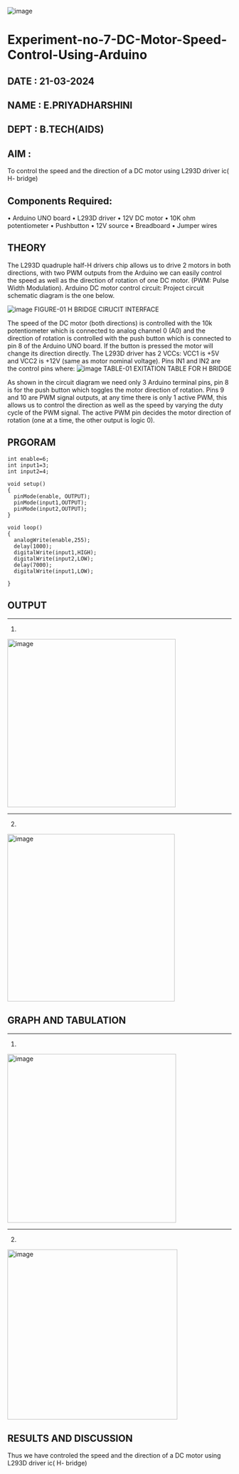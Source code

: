 ![image](https://github.com/vasanthkumarch/Experiment-no-7-DC-Motor-Speed-Control-Using-Arduino/assets/36288975/739cc470-48c8-4873-a730-6319b4afc602)
# Experiment-no-7-DC-Motor-Speed-Control-Using-Arduino
## DATE : 21-03-2024
## NAME : E.PRIYADHARSHINI
## DEPT : B.TECH(AIDS)

## AIM :
To control the speed and the direction of a DC motor using L293D driver ic( H- bridge)

## Components Required:
•	Arduino UNO board
•	L293D driver
•	12V DC motor
•	10K ohm potentiometer
•	Pushbutton
•	12V source
•	Breadboard
•	Jumper wires
## THEORY 
The L293D quadruple half-H drivers chip allows us to drive 2 motors in both directions, with two PWM outputs from the Arduino we can easily control the speed as well as the direction of rotation of one DC motor. (PWM: Pulse Width Modulation).
Arduino DC motor control circuit:
Project circuit schematic diagram is the one below.

![image](https://user-images.githubusercontent.com/36288975/167763051-b230c183-afc5-46f2-ba95-0f95e10dd6c9.png)
FIGURE-01 H BRIDGE CIRUCIT INTERFACE 
 
The speed of the DC motor (both directions) is controlled with the 10k potentiometer which is connected to analog channel 0 (A0) and the direction of rotation is controlled with the push button which is connected to pin 8 of the Arduino UNO board. If the button is pressed the motor will change its direction directly.
The L293D driver has 2 VCCs: VCC1 is +5V and VCC2 is +12V (same as motor nominal voltage). Pins IN1 and IN2 are the control pins where:
![image](https://user-images.githubusercontent.com/36288975/167763120-1421c2c5-8381-49eb-b376-03f6e1113b7a.png)
TABLE-01 EXITATION TABLE FOR H BRIDGE 

As shown in the circuit diagram we need only 3 Arduino terminal pins, pin 8 is for the push button which toggles the motor direction of rotation. Pins 9 and 10 are PWM signal outputs, at any time there is only 1 active PWM, this allows us to control the direction as well as the speed by varying the duty cycle of the PWM signal. The active PWM pin decides the motor direction of rotation (one at a time, the other output is logic 0).

## PRGORAM 
```
int enable=6;
int input1=3;
int input2=4;

void setup()
{
  pinMode(enable, OUTPUT);
  pinMode(input1,OUTPUT);
  pinMode(input2,OUTPUT);
}

void loop()
{
  analogWrite(enable,255);
  delay(1000);
  digitalWrite(input1,HIGH);
  digitalWrite(input2,LOW);
  delay(7000);
  digitalWrite(input1,LOW);
  
}
```
## OUTPUT







*****

1)



<img width="378" alt="image" src="https://github.com/EPriyadharshini/Experiment-no-7-DC-Motor-Speed-Control-Using-Arduino/assets/144870831/ebaa959c-4312-4bce-8e79-316b6cdea275">









*****

2)














<img width="376" alt="image" src="https://github.com/EPriyadharshini/Experiment-no-7-DC-Motor-Speed-Control-Using-Arduino/assets/144870831/9bf3c561-dd76-4a76-ad01-ee0f17654741">












## GRAPH AND TABULATION 






*****

1)


<img width="379" alt="image" src="https://github.com/EPriyadharshini/Experiment-no-7-DC-Motor-Speed-Control-Using-Arduino/assets/144870831/b1b9c879-75b6-40cc-841d-7d532266c6ae">









*****

2)



<img width="382" alt="image" src="https://github.com/EPriyadharshini/Experiment-no-7-DC-Motor-Speed-Control-Using-Arduino/assets/144870831/3f50d899-25d8-4a16-8a72-92f4c346413f">















## RESULTS AND DISCUSSION 
Thus we have controled the speed and the direction of a DC motor using L293D driver ic( H- bridge)
